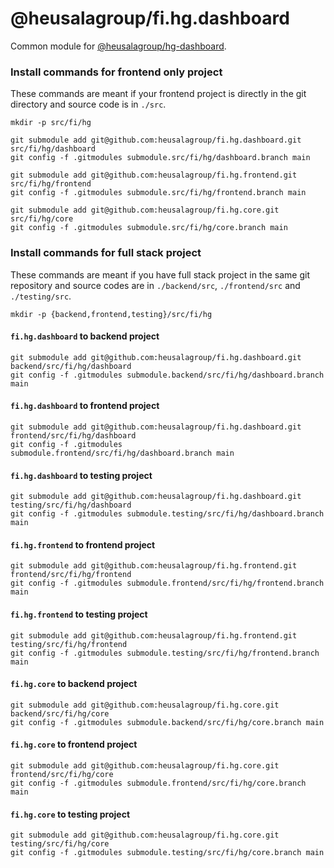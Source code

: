 # @heusalagroup/fi.hg.dashboard

Common module for [@heusalagroup/hg-dashboard](https://github.com/heusalagroup/hg-dashboard-private).

### Install commands for frontend only project

These commands are meant if your frontend project is directly in the git directory and source code is in `./src`.

```shell
mkdir -p src/fi/hg
```

```shell
git submodule add git@github.com:heusalagroup/fi.hg.dashboard.git src/fi/hg/dashboard
git config -f .gitmodules submodule.src/fi/hg/dashboard.branch main
```

```shell
git submodule add git@github.com:heusalagroup/fi.hg.frontend.git src/fi/hg/frontend
git config -f .gitmodules submodule.src/fi/hg/frontend.branch main
```

```shell
git submodule add git@github.com:heusalagroup/fi.hg.core.git src/fi/hg/core
git config -f .gitmodules submodule.src/fi/hg/core.branch main
```

### Install commands for full stack project

These commands are meant if you have full stack project in the same git repository and source codes are in `./backend/src`, `./frontend/src` and `./testing/src`.

```shell
mkdir -p {backend,frontend,testing}/src/fi/hg
```

#### `fi.hg.dashboard` to backend project

```shell
git submodule add git@github.com:heusalagroup/fi.hg.dashboard.git backend/src/fi/hg/dashboard
git config -f .gitmodules submodule.backend/src/fi/hg/dashboard.branch main
```

#### `fi.hg.dashboard` to frontend project

```shell
git submodule add git@github.com:heusalagroup/fi.hg.dashboard.git frontend/src/fi/hg/dashboard
git config -f .gitmodules submodule.frontend/src/fi/hg/dashboard.branch main
```

#### `fi.hg.dashboard` to testing project

```shell
git submodule add git@github.com:heusalagroup/fi.hg.dashboard.git testing/src/fi/hg/dashboard
git config -f .gitmodules submodule.testing/src/fi/hg/dashboard.branch main
```

#### `fi.hg.frontend` to frontend project

```shell
git submodule add git@github.com:heusalagroup/fi.hg.frontend.git frontend/src/fi/hg/frontend
git config -f .gitmodules submodule.frontend/src/fi/hg/frontend.branch main
```

#### `fi.hg.frontend` to testing project

```shell
git submodule add git@github.com:heusalagroup/fi.hg.frontend.git testing/src/fi/hg/frontend
git config -f .gitmodules submodule.testing/src/fi/hg/frontend.branch main
```

#### `fi.hg.core` to backend project

```shell
git submodule add git@github.com:heusalagroup/fi.hg.core.git backend/src/fi/hg/core
git config -f .gitmodules submodule.backend/src/fi/hg/core.branch main
```

#### `fi.hg.core` to frontend project

```shell
git submodule add git@github.com:heusalagroup/fi.hg.core.git frontend/src/fi/hg/core
git config -f .gitmodules submodule.frontend/src/fi/hg/core.branch main

```

#### `fi.hg.core` to testing project

```shell
git submodule add git@github.com:heusalagroup/fi.hg.core.git testing/src/fi/hg/core
git config -f .gitmodules submodule.testing/src/fi/hg/core.branch main
```

